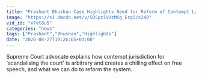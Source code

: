 ```yaml
---
title: "Prashant Bhushan Case Highlights Need for Reform of Contempt Law: Karuna Nundy"
image: "https://s1.dmcdn.net/v/SQSpz1VHzMKg_EzgI/x240"
vid_id: "x7vt8u5"
categories: "news"
tags: ["Prashant","Bhushan","Highlights"]
date: "2020-08-27T19:26:05+03:00"
---
```

Supreme Court advocate explains how contempt jurisdiction for 'scandalising the court' is arbitrary and creates a chilling effect on free speech, and what we can do to reform the system.
